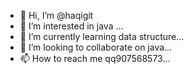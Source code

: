 - 👋 Hi, I’m @haqigit
- 👀 I’m interested in java ...
- 🌱 I’m currently learning data structure...
- 💞️ I’m looking to collaborate on java...
- 📫 How to reach me qq907568573...

<!---
haqigit/haqigit is a ✨ special ✨ repository because its `README.md` (this file) appears on your GitHub profile.
You can click the Preview link to take a look at your changes.

change1
--->
